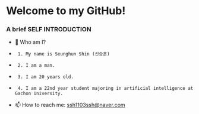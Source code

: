 # Welcome to my GitHub!
### A brief SELF INTRODUCTION
- 💬 Who am I?
-      1. My name is Seunghun Shin (신승훈)
-      2. I am a man.
-      3. I am 20 years old.
-      4. I am a 22nd year student majoring in artificial intelligence at Gachon University.
- 📫 How to reach me: ssh1103ssh@naver.com
